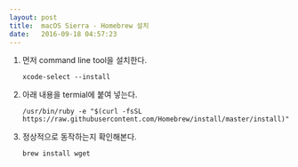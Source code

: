 ```yaml
---
layout: post
title:  macOS Sierra - Homebrew 설치
date:   2016-09-18 04:57:23
---
```


1. 먼저 command line tool을 설치한다.

	`xcode-select --install`


1. 아래 내용을 termial에 붙여 넣는다.

	`/usr/bin/ruby -e "$(curl -fsSL https://raw.githubusercontent.com/Homebrew/install/master/install)"`

	
1. 정상적으로 동작하는지 확인해본다.

	`brew install wget`